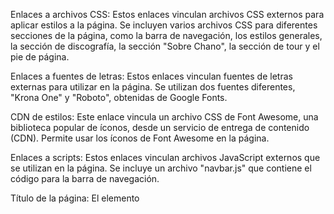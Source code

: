 Enlaces a archivos CSS: Estos enlaces vinculan archivos CSS externos para aplicar estilos a la página. Se incluyen varios archivos CSS para diferentes secciones de la página, como la barra de navegación, los estilos generales, la sección de discografía, la sección "Sobre Chano", la sección de tour y el pie de página.

Enlaces a fuentes de letras: Estos enlaces vinculan fuentes de letras externas para utilizar en la página. Se utilizan dos fuentes diferentes, "Krona One" y "Roboto", obtenidas de Google Fonts.

CDN de estilos: Este enlace vincula un archivo CSS de Font Awesome, una biblioteca popular de íconos, desde un servicio de entrega de contenido (CDN). Permite usar los íconos de Font Awesome en la página.

Enlaces a scripts: Estos enlaces vinculan archivos JavaScript externos que se utilizan en la página. Se incluye un archivo "navbar.js" que contiene el código para la barra de navegación.

Título de la página: El elemento <title> define el título de la página, que se muestra en la pestaña del navegador.

Estructura del contenido: El resto del código HTML representa la estructura y contenido de la página web. Incluye encabezados (header), secciones (section), texto (h1, h2, h4, p), enlaces (a), imágenes (img), y el pie de página (footer). Estas secciones y elementos se utilizan para organizar y mostrar el contenido principal de la página, como información sobre el cantante Chano, su discografía y su próxima gira.
  
Los estilos de css (navbar y registros) se encuentran afuera de sus carpetas especificas, motivo: los fondos de ambos estilos de backgraund no se cargan al momento de realizar el "Deploy"
